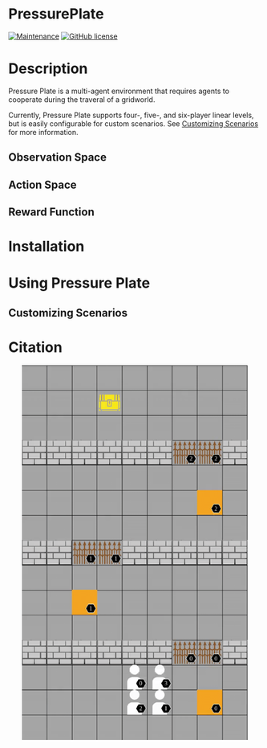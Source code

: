 # PressurePlate


[![Maintenance](https://img.shields.io/badge/Maintained%3F-yes-green.svg)](https://GitHub.com/Naereen/StrapDown.js/graphs/commit-activity)
[![GitHub license](https://img.shields.io/github/license/Naereen/StrapDown.js.svg)](https://github.com/Naereen/StrapDown.js/blob/master/LICENSE)


# Description
Pressure Plate is a multi-agent environment that requires agents to cooperate during the traveral of a gridworld.

Currently, Pressure Plate supports four-, five-, and six-player linear levels, but is easily configurable for
custom scenarios. See [Customizing Scenarios](#customizing-scenarios) for more information.

## Observation Space

## Action Space

## Reward Function


# Installation


# Using Pressure Plate

## Customizing Scenarios


# Citation

<p align="center">
 <img width="450px" src="imgs/repo-4p.gif" align="center" alt="Four Agent, Linear Layout" />
</p>

